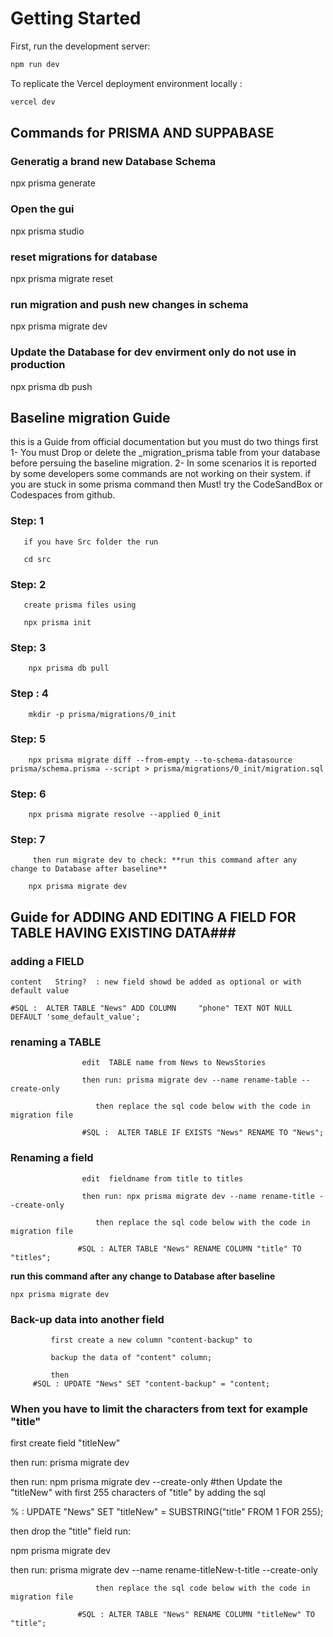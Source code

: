 # Getting Started

First, run the development server:

```bash
npm run dev

```

To replicate the Vercel deployment environment locally :

```bash
vercel dev

```

## Commands for PRISMA AND SUPPABASE

### Generatig a brand new Database Schema

npx prisma generate

### Open the gui

npx prisma studio

### reset migrations for database

npx prisma migrate reset

### run migration and push new changes in schema

npx prisma migrate dev

### Update the Database for dev envirment only do not use in production

<!-- This command will delete all entries provided you rename any field or do not use the optional ? and is only used for speed testing dev-->

npx prisma db push

## Baseline migration Guide

this is a Guide from official documentation but you must do two things first
1- You must Drop or delete the \_migration_prisma table
from your database before persuing the baseline migration.
2- In some scenarios it is reported by some developers
some commands are not working on their system. if you are stuck in some prisma command then Must! try the CodeSandBox or Codespaces from github.

### Step: 1

       if you have Src folder the run

       cd src

### Step: 2

       create prisma files using

       npx prisma init

### Step: 3

        npx prisma db pull

### Step : 4

        mkdir -p prisma/migrations/0_init

### Step: 5

        npx prisma migrate diff --from-empty --to-schema-datasource prisma/schema.prisma --script > prisma/migrations/0_init/migration.sql

### Step: 6

        npx prisma migrate resolve --applied 0_init

### Step: 7

         then run migrate dev to check: **run this command after any change to Database after baseline**

        npx prisma migrate dev

## Guide for ADDING AND EDITING A FIELD FOR TABLE HAVING EXISTING DATA###

### adding a FIELD

    content   String?  : new field showd be added as optional or with default value

    #SQL :  ALTER TABLE "News" ADD COLUMN     "phone" TEXT NOT NULL DEFAULT 'some_default_value';

### renaming a TABLE

                    edit  TABLE name from News to NewsStories

                    then run: prisma migrate dev --name rename-table --create-only

                       then replace the sql code below with the code in migration file

                    #SQL :  ALTER TABLE IF EXISTS "News" RENAME TO "News";

### Renaming a field

                    edit  fieldname from title to titles

                    then run: npx prisma migrate dev --name rename-title --create-only

                       then replace the sql code below with the code in migration file

                   #SQL : ALTER TABLE "News" RENAME COLUMN "title" TO "titles";


**run this command after any change to Database after baseline**

    npx prisma migrate dev

### Back-up data into another field

             first create a new column "content-backup" to

             backup the data of "content" column;

             then
         #SQL : UPDATE "News" SET "content-backup" = "content;

### When you have to limit the characters from text for example "title"

first create field "titleNew"

then run: prisma migrate dev

then run:
npm prisma migrate dev --create-only
#then Update the "titleNew" with first 255 characters of "title" by adding the sql

% : UPDATE "News" SET "titleNew" = SUBSTRING("title" FROM 1 FOR 255);

then drop the "title" field run:

npm prisma migrate dev

then run:
prisma migrate dev --name rename-titleNew-t-title --create-only

                       then replace the sql code below with the code in migration file

                   #SQL : ALTER TABLE "News" RENAME COLUMN "titleNew" TO "title";
